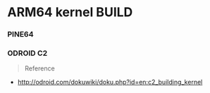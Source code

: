 # ARM64 kernel BUILD

### PINE64




### ODROID C2



> Reference

- <http://odroid.com/dokuwiki/doku.php?id=en:c2_building_kernel>